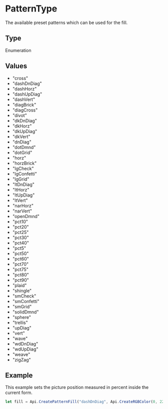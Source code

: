 # PatternType

The available preset patterns which can be used for the fill.

## Type

Enumeration

## Values

- "cross"
- "dashDnDiag"
- "dashHorz"
- "dashUpDiag"
- "dashVert"
- "diagBrick"
- "diagCross"
- "divot"
- "dkDnDiag"
- "dkHorz"
- "dkUpDiag"
- "dkVert"
- "dnDiag"
- "dotDmnd"
- "dotGrid"
- "horz"
- "horzBrick"
- "lgCheck"
- "lgConfetti"
- "lgGrid"
- "ltDnDiag"
- "ltHorz"
- "ltUpDiag"
- "ltVert"
- "narHorz"
- "narVert"
- "openDmnd"
- "pct10"
- "pct20"
- "pct25"
- "pct30"
- "pct40"
- "pct5"
- "pct50"
- "pct60"
- "pct70"
- "pct75"
- "pct80"
- "pct90"
- "plaid"
- "shingle"
- "smCheck"
- "smConfetti"
- "smGrid"
- "solidDmnd"
- "sphere"
- "trellis"
- "upDiag"
- "vert"
- "wave"
- "wdDnDiag"
- "wdUpDiag"
- "weave"
- "zigZag"


## Example

This example sets the picture position measured in percent inside the current form.

```javascript editor-
let fill = Api.CreatePatternFill("dashDnDiag", Api.CreateRGBColor(0, 225, 0), Api.CreateRGBColor(255, 0, 0));
```

